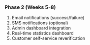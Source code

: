 ### Phase 2 (Weeks 5-8)

1. Email notifications (success/failure)
2. SMS notifications (optional)
3. Admin dashboard integration
4. Real-time statistics dashboard
5. Customer self-service reverification
